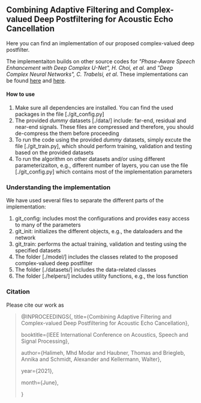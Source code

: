 
## Combining Adaptive Filtering and Complex-valued Deep Postfiltering for Acoustic Echo Cancellation 

Here you can find an implementation of our proposed complex-valued deep postfilter. 

The implementaiton builds on other source codes for *"Phase-Aware Speech Enhancement with Deep Complex U-Net", H. Choi, et al.* and *"Deep Complex Neural Networks", C. Trabelsi, et al*. These implementations can be found [here](https://github.com/chanil1218/DCUnet.pytorch) and [here](https://github.com/ChihebTrabelsi/deep_complex_networks/tree/pytorch). 

#### How to use
1. Make sure all dependencies are installed. You can find the used packages in the file [./git_config.py]
2. The provided *dummy* datasets [./data/] include: far-end, residual and near-end signals. These files are compressed and therefore, you should de-compress the them before proceeding
3. To run the code using the provided *dummy* datasets, simply excute the file [./git_train.py], which should perform training, validation and testing based on the provided datasets
4. To run the algorithm on other datasets and/or using different parameterizaiton, e.g., different number of layers, you can use the file [./git_config.py] which contains most of the implementation parameters

### Understanding the implementation
We have used several files to separate the different parts of the implementation: 
1. git_config: includes most the configurations and provides easy access to many of the parameters 
2. git_init: initializes the different objects, e.g., the dataloaders and the network
3. git_train: performs the actual training, validation and testing using the specified datasets 
4. The folder [./model/] includes the classes related to the proposed complex-valued deep postfilter
5. The folder [./datasets/] includes the data-related classes 
6. The folder [./helpers/] includes utility functions, e.g., the loss function

### Citation
Please cite our work as

>@INPROCEEDINGS{,
>  title={Combining Adaptive Filtering and Complex-valued Deep Postfiltering for Acoustic Echo Cancellation},
>  
>  booktitle={IEEE International Conference on Acoustics, Speech and Signal Processing},
>  
>  author={Halimeh, Mhd Modar and Haubner, Thomas and Briegleb, Annika and Schmidt, Alexander and Kellermann, Walter},
>  
>  year={2021},
>  
>  month={June},
>  
>  }
